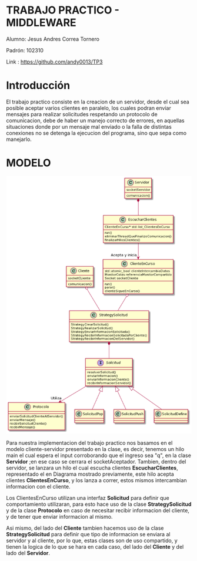  # TRABAJO PRACTICO - MIDDLEWARE
 
Alumno: Jesus Andres Correa Tornero

Padrón: 102310

Link : https://github.com/andy0013/TP3


# Introducción

El trabajo practico consiste en la creacion de un servidor, desde el cual sea posible aceptar varios clientes en paralelo, los cuales podran enviar mensajes para realizar solicitudes respetando un protocolo de comunicacion, debe de haber un manejo correcto de errores, en aquellas situaciones donde por un mensaje mal enviado o la falla de distintas conexiones no se detenga la ejecucion del programa, sino que sepa como manejarlo.

# MODELO

 
 ![model](imagenes/primer-modelo.png)


 Para nuestra implementacion del trabajo practico nos basamos en el modelo cliente-servidor presentado en la clase, es decir, tenemos un hilo main el cual espera el input corroborando que el ingreso sea "q", en la clase **Servidor** ;en ese caso se cerrara el socketAceptador. 
 Tambien, dentro del servidor, se lanzara un hilo el cual escucha clientes **EscucharClientes**, representado el en Diagrama mostrado previamente, este hilo acepta clientes **ClientesEnCurso**, y los lanza a correr, estos mismos intercambian informacion con el cliente.
 
 Los ClientesEnCurso utilizan una interfaz **Solicitud** para definir que comportamiento utilizaran, para esto hace uso de la clase **StrategySolicitud** y de la clase **Protocolo** en caso de necesitar recibir informacion del cliente, y de tener que enviar informacion al mismo. 

Asi mismo, del lado del **Cliente** tambien hacemos uso de la clase **StrategySolicitud** para definir que tipo de informacion se enviara al servidor y al cliente, por lo que, estas clases son de uso compartido, y tienen la logica de lo que se hara en cada caso, del lado del __Cliente__ y del lado del __Servidor__.
